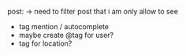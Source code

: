 post:
-> need to filter post that i am only allow to see

- tag mention / autocomplete
- maybe create @tag for user?
- tag for location?
